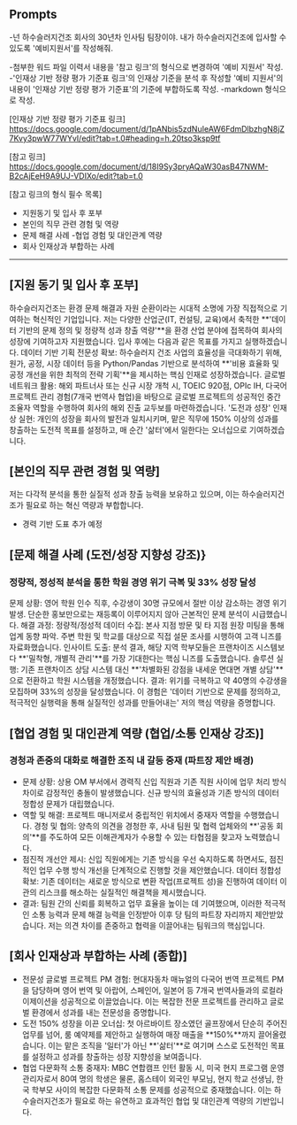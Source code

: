 ## Prompts

-넌 하수슬러지건조 회사의 30년차 인사팀 팀장이야.
내가 하수슬러지건조에 입사할 수 있도록 '예비지원서'를 작성해줘.

-첨부한 워드 파일 이력서 내용을 '참고 링크'의 형식으로 변경하여 '예비 지원서' 작성.
-'인재상 기반 정량 평가 기준표 링크'의 인재상 기준을 분석 후 작성할 '예비 지원서'의 내용이 '인재상 기반 정량 평가 기준표'의 기준에 부합하도록 작성.
-markdown 형식으로 작성.

[인재상 기반 정량 평가 기준표 링크]
https://docs.google.com/document/d/1pANbis5zdNuIeAW6FdmDlbzhgN8jZ7Kvy3pwW77WYvI/edit?tab=t.0#heading=h.20tso3ksp9tf

[참고 링크]
https://docs.google.com/document/d/18I9Sy3pryAQaW30asB47NWM-B2cAjEeH9A9UJ-VDIXo/edit?tab=t.0

[참고 링크의 형식 필수 목록]
- 지원동기 및 입사 후 포부
- 본인의 직무 관련 경험 및 역량
- 문제 해결 사례
-협업 경험 및 대인관계 역량
- 회사 인재상과 부합하는 사례

---

## [지원 동기 및 입사 후 포부]

하수슬러지건조는 환경 문제 해결과 자원 순환이라는 시대적 소명에 가장 직접적으로 기여하는 혁신적인 기업입니다. 저는 다양한 산업군(IT, 컨설팅, 교육)에서 축적한 **'데이터 기반의 문제 정의 및 정량적 성과 창출 역량'**을 환경 산업 분야에 접목하여 회사의 성장에 기여하고자 지원했습니다.
입사 후에는 다음과 같은 목표를 가지고 실행하겠습니다.
데이터 기반 기획 전문성 확보: 하수슬러지 건조 사업의 효율성을 극대화하기 위해, 원가, 공정, 시장 데이터 등을 Python/Pandas 기반으로 분석하여 **'비용 효율화 및 공정 개선을 위한 최적의 전략 기획'**을 제시하는 핵심 인재로 성장하겠습니다.
글로벌 네트워크 활용: 해외 파트너사 또는 신규 시장 개척 시, TOEIC 920점, OPIc IH, 다국어 프로젝트 관리 경험(7개국 번역사 협업)을 바탕으로 글로벌 프로젝트의 성공적인 중간 조율자 역할을 수행하여 회사의 해외 진출 교두보를 마련하겠습니다.
'도전과 성장' 인재상 실현: 개인의 성장을 회사의 발전과 일치시키며, 맡은 직무에 150% 이상의 성과를 창출하는 도전적 목표를 설정하고, 매 순간 '삶터'에서 일한다는 오너십으로 기여하겠습니다.

## [본인의 직무 관련 경험 및 역량]

저는 다각적 분석을 통한 실질적 성과 창출 능력을 보유하고 있으며, 이는 하수슬러지건조가 필요로 하는 혁신 역량과 부합합니다.

-  경력 기반 도표 추가 예정

## [문제 해결 사례 (도전/성장 지향성 강조)}

### 정량적, 정성적 분석을 통한 학원 경영 위기 극복 및 33% 성장 달성
문제 상황: 영어 학원 인수 직후, 수강생이 30명 규모에서 절반 이상 감소하는 경영 위기 발생. 단순한 홍보만으로는 재등록이 이루어지지 않아 근본적인 문제 분석이 시급했습니다.
해결 과정:
정량적/정성적 데이터 수집: 본사 지점 방문 및 타 지점 원장 미팅을 통해 업계 동향 파악. 주변 학원 및 학교를 대상으로 직접 설문 조사를 시행하여 고객 니즈를 자료화했습니다.
인사이트 도출: 분석 결과, 해당 지역 학부모들은 프랜차이즈 시스템보다 **'밀착형, 개별적 관리'**를 가장 기대한다는 핵심 니즈를 도출했습니다.
솔루션 실행: 기존 프랜차이즈 상담 시스템 대신 **'차별화된 강점을 내세운 면대면 개별 상담'**으로 전환하고 학원 시스템을 개정했습니다.
결과: 위기를 극복하고 약 40명의 수강생을 모집하며 33%의 성장을 달성했습니다. 이 경험은 '데이터 기반으로 문제를 정의하고, 적극적인 실행력을 통해 실질적인 성과를 만들어내는' 저의 핵심 역량을 증명합니다.
## [협업 경험 및 대인관계 역량 (협업/소통 인재상 강조)]
### 경청과 존중의 대화로 해결한 조직 내 갈등 중재 (파트장 제안 배경)
- 문제 상황: 상용 OM 부서에서 경력직 신입 직원과 기존 직원 사이에 업무 처리 방식 차이로 감정적인 충돌이 발생했습니다. 신규 방식의 효율성과 기존 방식의 데이터 정합성 문제가 대립했습니다.
- 역할 및 해결: 프로젝트 매니저로서 중립적인 위치에서 중재자 역할을 수행했습니다.
경청 및 협의: 양측의 의견을 경청한 후, 사내 팀원 및 협력 업체와의 **'공동 회의'**를 주도하여 모든 이해관계자가 수용할 수 있는 타협점을 찾고자 노력했습니다.
- 점진적 개선안 제시: 신입 직원에게는 기존 방식을 우선 숙지하도록 하면서도, 점진적인 업무 수행 방식 개선을 단계적으로 진행할 것을 제안했습니다.
데이터 정합성 확보: 기존 데이터는 새로운 방식으로 변환 작업(프로젝트 성)을 진행하여 데이터 이관의 리스크를 해소하는 실질적인 해결책을 제시했습니다.
- 결과: 팀원 간의 신뢰를 회복하고 업무 효율을 높이는 데 기여했으며, 이러한 적극적인 소통 능력과 문제 해결 능력을 인정받아 이후 당 팀의 파트장 자리까지 제안받았습니다. 저는 의견 차이를 존중하고 협력을 이끌어내는 팀워크의 핵심입니다.
## [회사 인재상과 부합하는 사례 (종합)]
- 전문성
글로벌 프로젝트 PM 경험: 현대자동차 매뉴얼의 다국어 번역 프로젝트 PM을 담당하며 영어 번역 및 아랍어, 스페인어, 일본어 등 7개국 번역사들과의 로컬라이제이션을 성공적으로 이끌었습니다. 이는 복잡한 전문 프로젝트를 관리하고 글로벌 환경에서 성과를 내는 전문성을 증명합니다.
- 도전
150% 성장을 이끈 오너십: 첫 아르바이트 장소였던 골프장에서 단순히 주어진 업무를 넘어, 룸 예약제를 제안하고 실행하여 매장 매출을 **150%**까지 끌어올렸습니다. 이는 맡은 조직을 '일터'가 아닌 **'삶터'**로 여기며 스스로 도전적인 목표를 설정하고 성과를 창출하는 성장 지향성을 보여줍니다.
- 협업
다문화적 소통 중재자: MBC 연합캠프 인턴 활동 시, 미국 현지 프로그램 운영 관리자로서 80여 명의 학생은 물론, 홈스테이 외국인 부모님, 현지 학교 선생님, 한국 학부모 사이의 복잡한 다문화적 소통 문제를 성공적으로 중재했습니다. 이는 하수슬러지건조가 필요로 하는 유연하고 효과적인 협업 및 대인관계 역량의 기반입니다.
